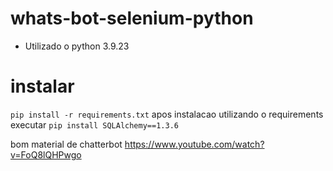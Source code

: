 # whats-bot-selenium-python

- Utilizado o python 3.9.23

# instalar

`pip install -r requirements.txt`
apos instalacao utilizando o requirements executar 
`pip install SQLAlchemy==1.3.6`










bom material de chatterbot https://www.youtube.com/watch?v=FoQ8lQHPwgo
